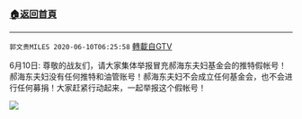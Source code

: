 ﻿###  [:house:返回首頁](https://github.com/ourhimalayas/txt)
---

`郭文贵MILES 2020-06-10T06:25:58` [轉載自GTV](https://gtv.org/web/#/UserInfo/5e596957357cc612d35a8044)

6月10日: 尊敬的战友们，请大家集体举报冒充郝海东夫妇基金会的推特假帐号！郝海东夫妇没有任何推特和油管账号！郝海东夫妇不会成立任何基金会，也不会进行任何募捐！大家赶紧行动起来，一起举报这个假帐号！

![](https://filegroup.gtv.org/cdn-cgi/image/width=600/https://filegroup.gtv.org/group2/default/20200610/06/25/1/93b84fad7aa4677cf6215e7dd403a85e.jpeg)
